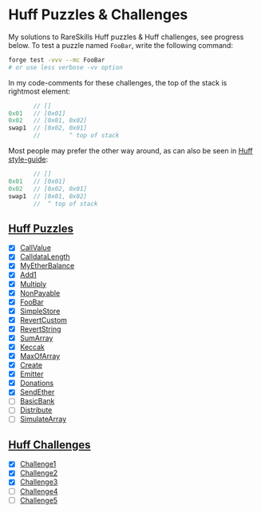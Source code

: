 # Huff Puzzles & Challenges

My solutions to RareSkills Huff puzzles & Huff challenges, see progress below. To test a puzzle named `FooBar`, write the following command:

```sh
forge test -vvv --mc FooBar
# or use less verbose -vv option
```

In my code-comments for these challenges, the top of the stack is rightmost element:

```c
       // []
0x01   // [0x01]
0x02   // [0x01, 0x02]
swap1  // [0x02, 0x01]
       //        ^ top of stack
```

Most people may prefer the other way around, as can also be seen in [Huff style-guide](https://docs.huff.sh/style-guide/overview/#code-comments):

```c
       // []
0x01   // [0x01]
0x02   // [0x02, 0x01]
swap1  // [0x01, 0x02]
       //  ^ top of stack
```

## [Huff Puzzles](https://github.com/RareSkills/huff-puzzles)

-   [x] [CallValue](./src/CallValue.huff)
-   [x] [CalldataLength](./src/CalldataLength.huff)
-   [x] [MyEtherBalance](./src/MyEtherBalance.huff)
-   [x] [Add1](./src/Add1.huff)
-   [x] [Multiply](./src/Multiply.huff)
-   [x] [NonPayable](./src/NonPayable.huff)
-   [x] [FooBar](./src/FooBar.huff)
-   [x] [SimpleStore](./src/SimpleStore.huff)
-   [x] [RevertCustom](./src/RevertCustom.huff)
-   [x] [RevertString](./src/RevertString.huff)
-   [x] [SumArray](./src/SumArray.huff)
-   [x] [Keccak](./src/Keccak.huff)
-   [x] [MaxOfArray](./src/MaxOfArray.huff)
-   [x] [Create](./src/Create.huff)
-   [x] [Emitter](./src/Emitter.huff)
-   [x] [Donations](./src/Donations.huff)
-   [x] [SendEther](./src/SendEther.huff)
-   [ ] [BasicBank](./src/BasicBank.huff)
-   [ ] [Distribute](./src/Distributor.huff)
-   [ ] [SimulateArray](./src/SimulateArray.huff)

## [Huff Challenges](https://twitter.com/huff_language/status/1586425112135278592)

-   [x] [Challenge1](./src/challenges/Challenge1.huff)
-   [x] [Challenge2](./src/challenges/Challenge2.huff)
-   [x] [Challenge3](./src/challenges/Challenge3.huff)
-   [ ] [Challenge4](./src/challenges/Challenge4.huff)
-   [ ] [Challenge5](./src/challenges/Challenge5.huff)
